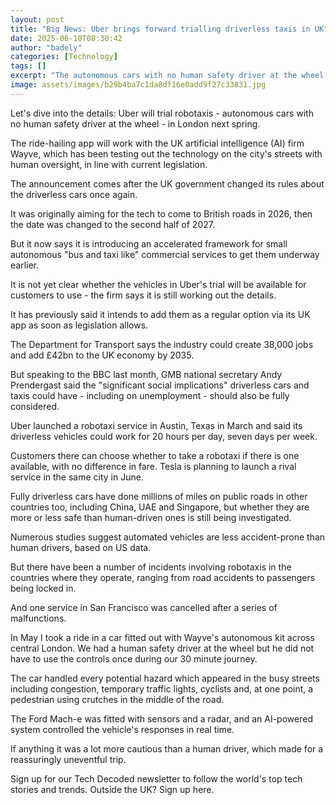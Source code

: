 ```yaml
---
layout: post
title: "Big News: Uber brings forward trialling driverless taxis in UK"
date: 2025-06-10T08:30:42
author: "badely"
categories: [Technology]
tags: []
excerpt: "The autonomous cars with no human safety driver at the wheel will be trialled in London next spring."
image: assets/images/b29b4ba7c1da8df16e0add9f27c33831.jpg
---
```


Let's dive into the details: Uber will trial robotaxis - autonomous cars with no human safety driver at the wheel - in London next spring.

The ride-hailing app will work with the UK artificial intelligence (AI) firm Wayve, which has been testing out the technology on the city's streets with human oversight, in line with current legislation.

The announcement comes after the UK government changed its rules about the driverless cars once again.

It was originally aiming for the tech to come to British roads in 2026, then the date was changed to the second half of 2027.

But it now says it is introducing an accelerated framework for small autonomous "bus and taxi like" commercial services to get them underway earlier.

It is not yet clear whether the vehicles in Uber's trial will be available for customers to use - the firm says it is still working out the details. 

It has previously said it intends to add them as a regular option via its UK app as soon as legislation allows.

The Department for Transport says the industry could create 38,000 jobs and add £42bn to the UK economy by 2035.

But speaking to the BBC last month, GMB national secretary Andy Prendergast said the "significant social implications" driverless cars and taxis could have - including on unemployment - should also be fully considered.

Uber launched a robotaxi service in Austin, Texas in March and said its driverless vehicles could work for 20 hours per day, seven days per week. 

Customers there can choose whether to take a robotaxi if there is one available, with no difference in fare. Tesla is planning to launch a rival service in the same city in June.

Fully driverless cars have done millions of miles on public roads in other countries too, including China, UAE and Singapore, but whether they are more or less safe than human-driven ones is still being investigated.

Numerous studies suggest automated vehicles are less accident-prone than human drivers, based on US data.

But there have been a number of incidents involving robotaxis in the countries where they operate, ranging from road accidents to passengers being locked in.

And one service in San Francisco was cancelled after a series of malfunctions.

In May I took a ride in a car fitted out with Wayve's autonomous kit across central London. We had a human safety driver at the wheel but he did not have to use the controls once during our 30 minute journey.

The car handled every potential hazard which appeared in the busy streets including congestion, temporary traffic lights, cyclists and, at one point, a pedestrian using crutches in the middle of the road.

The Ford Mach-e was fitted with sensors and a radar, and an AI-powered system controlled the vehicle's responses in real time. 

If anything it was a lot more cautious than a human driver, which made for a reassuringly uneventful trip.

Sign up for our Tech Decoded newsletter to follow the world's top tech stories and trends. Outside the UK? Sign up here.

